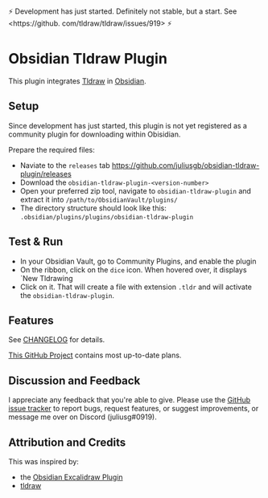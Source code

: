 :zap: Development has just started. Definitely not stable, but a start. See <https://github.
com/tldraw/tldraw/issues/919> :zap:

# Obsidian Tldraw Plugin

This plugin integrates [Tldraw](https://github.com/tldraw/tldraw) in [Obsidian](https://obsidian.md).

## Setup

Since development has just started, this plugin is not yet registered as a community plugin for downloading within Obisidian.

Prepare the required files:

- Naviate to the `releases` tab <https://github.com/juliusgb/obsidian-tldraw-plugin/releases>
- Download the `obsidian-tldraw-plugin-<version-number>`
- Open your preferred zip tool, navigate to `obsidian-tldraw-plugin` and extract it into
	`/path/to/ObsidianVault/plugins/`
- The directory structure should look like this: `.obsidian/plugins/plugins/obsidian-tldraw-plugin`

## Test & Run
- In your Obsidian Vault, go to Community Plugins, and enable the plugin
- On the ribbon, click on the `dice` icon. When hovered over, it displays `New Tldrawing
- Click on it. That will create a file with extension `.tldr` and will activate the `obsidian-tldraw-plugin`.

## Features

See [CHANGELOG](./CHANGELOG.md) for details.

[This GitHub Project](https://github.com/users/juliusgb/projects/3/views/1) contains most up-to-date plans.

## Discussion and Feedback

I appreciate any feedback that you're able to give.
Please use the [GitHub issue tracker](https://github.com/juliusgb/obsidian-tldraw-plugin/issues/new) to report bugs, request features,
or suggest improvements, or message me over on Discord (juliusg#0919).

## Attribution and Credits

This was inspired by:
- the [Obsidian Excalidraw Plugin](https://github.com/zsviczian/obsidian-excalidraw-plugin)
- [tldraw](https://github.com/tldraw/tldraw)

